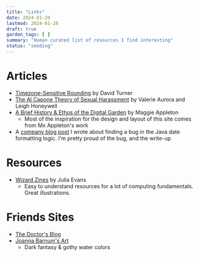 ```yaml
---
title: "Links"
date: 2024-01-20
lastmod: 2024-01-20
draft: true
garden_tags: [ ]
summary: "Human curated list of resources I find interesting"
status: "seeding"
---
```


# Articles
- [Timezone-Sensitive
  Rounding](https://davecturner.github.io/2019/04/14/timezone-rounding.html) by
  David Turner 
- [The Al Capone Theory of Sexual
  Harassment](https://hypatia.ca/2017/07/18/the-al-capone-theory-of-sexual-harassment/)
  by Valerie Aurora and Leigh Honeywell 
- [A Brief History & Ethos of the Digital
  Garden](https://maggieappleton.com/garden-history) by Maggie Appleton
  - Most of the inspiration for the design and layout of this site comes from
    Mx Appleton's work
- A [company blog
  post](https://www.elastic.co/blog/how-elastic-traced-a-formatting-bug-in-elasticsearch)
  I wrote about finding a bug in the Java date formatting logic.  I'm pretty
  proud of the bug, and the write-up

# Resources
- [Wizard Zines](https://wizardzines.com/) by Julia Evans
    - Easy to understand resources for a lot of computing fundamentals. Great illustrations.

# Friends Sites
- [The Doctor's Blog](https://drwho.virtadpt.net/)
- [Joanna Barnum's Art](https://www.joannabarnum.com/)
    - Dark fantasy & gothy water colors
